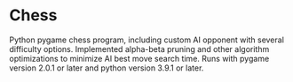 # Chess
Python pygame chess program, including custom AI opponent with several difficulty options.
Implemented alpha-beta pruning and other algorithm optimizations to minimize AI best move search time.
Runs with pygame version 2.0.1 or later and python version 3.9.1 or later.
